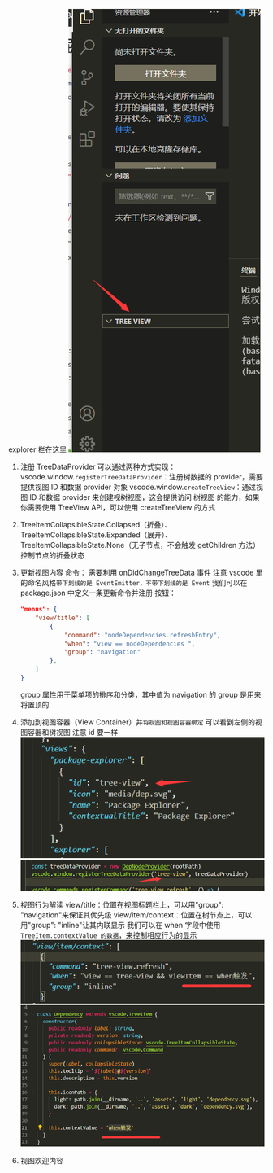 <!-- 这个示例利用树视图来展示当前文件夹中所有的Node.js依赖 -->

explorer 栏在这里
![](image/README/1645542220146.png)

1. 注册 TreeDataProvider 可以通过两种方式实现：
   vscode.window.`registerTreeDataProvider`：注册树数据的 provider，需要提供视图 ID 和数据 provider 对象
   vscode.window.`createTreeView`：通过视图 ID 和数据 provider 来创建视树视图，这会提供访问 树视图 的能力，如果你需要使用 TreeView API，可以使用 createTreeView 的方式
2. TreeItemCollapsibleState.Collapsed（折叠）、TreeItemCollapsibleState.Expanded（展开）、TreeItemCollapsibleState.None（无子节点，不会触发 getChildren 方法）控制节点的折叠状态
3. 更新视图内容
   命令：
   需要利用 onDidChangeTreeData 事件
   注意 vscode 里的命名风格`带下划线的是 EventEmitter，不带下划线的是 Event`
   我们可以在 package.json 中定义一条更新命令并注册
   按钮：

   ```JSON
   "menus": {
       "view/title": [
           {
               "command": "nodeDependencies.refreshEntry",
               "when": "view == nodeDependencies ",
               "group": "navigation"
           },
       ]
   }

   ```

   group 属性用于菜单项的排序和分类，其中值为 navigation 的 group 是用来将置顶的

4. 添加到视图容器（View Container）并`将视图和视图容器绑定`
   可以看到左侧的视图容器和树视图
   注意 id 要一样
   ![](image/README/1645673156137.png)
   ![](image/README/1645673170823.png)
5. 视图行为解读
   view/title：位置在视图标题栏上，可以用"group": "navigation"来保证其优先级
   view/item/context：位置在树节点上，可以用"group": "inline"让其内联显示
   我们可以在 when 字段中使用 `TreeItem.contextValue 的数据`，来控制相应行为的显示
   ![context名称](image/README/1645673101369.png)
   ![context名称](image/README/1645673114408.png)
6. 视图欢迎内容
